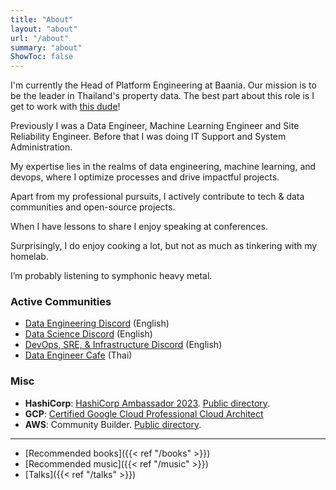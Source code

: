 ```yaml
---
title: "About"
layout: "about"
url: "/about"
summary: "about"
ShowToc: false
---
```


<!--- ![me-at-grill-the-data](/about/me-at-grill-the-data.jpg) -->

I'm currently the Head of Platform Engineering at Baania. Our mission is to be the leader in Thailand's property data. The best part about this role is I get to work with [this dude](https://faithstory.info/)!

Previously I was a Data Engineer, Machine Learning Engineer and Site Reliability Engineer. Before that I was doing IT Support and System Administration.

My expertise lies in the realms of data engineering, machine learning, and devops, where I optimize processes and drive impactful projects.

Apart from my professional pursuits, I actively contribute to tech & data communities and open-source projects.

When I have lessons to share I enjoy speaking at conferences.

Surprisingly, I do enjoy cooking a lot, but not as much as tinkering with my homelab.

I’m probably listening to symphonic heavy metal.

### Active Communities

- [Data Engineering Discord](https://invite.gg/dataengineering) (English)
- [Data Science Discord](https://discord.com/invite/UYNaemm) (English)
- [DevOps, SRE, & Infrastructure Discord](https://discord.com/invite/VEEnHkPzY6) (English)
- [Data Engineer Cafe](https://discuss.dataengineercafe.io) (Thai)

### Misc

- **HashiCorp**: [HashiCorp Ambassador 2023](https://www.credly.com/badges/850db8f0-746b-4ffb-bd5e-06d84f048f1b). [Public directory](https://www.hashicorp.com/ambassadors/directory?region=Asia+Pacific&q=karn+wong).
- **GCP**: [Certified Google Cloud Professional Cloud Architect](https://www.credential.net/af628a29-bca4-4987-aba5-4bb1456dfe3a#gs.l9nmhc)
- **AWS**: Community Builder. [Public directory](https://aws.amazon.com/developer/community/community-builders/community-builders-directory/?cb-cards.sort-by=item.additionalFields.cbName&cb-cards.sort-order=asc&awsf.builder-category=*all&awsf.location=*all&awsf.year=*all&cb-cards.q=karn%2Bwong&cb-cards.q_operator=AND).

---

- [Recommended books]({{< ref "/books" >}})
- [Recommended music]({{< ref "/music" >}})
- [Talks]({{< ref "/talks" >}})

